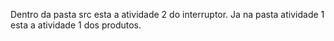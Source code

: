 Dentro da pasta src esta a atividade 2 do interruptor. 
Ja na pasta atividade 1 esta a atividade 1 dos produtos.
